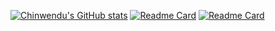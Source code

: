[![Chinwendu's GitHub stats](https://github-readme-stats.vercel.app/api?username=wendy2305&show_icons=true&theme=radical)](https://github.com/wendy2305/github-readme-stats)
[![Readme Card](https://github-readme-stats.vercel.app/api/pin/?username=wendy2305&repo=github-readme-stats)](https://github.com/wendy2305/github-readme-stats)
[![Readme Card](https://github-readme-stats.vercel.app/api/pin/?username=anuraghazra&repo=github-readme-stats)](https://github.com/anuraghazra/github-readme-stats)
